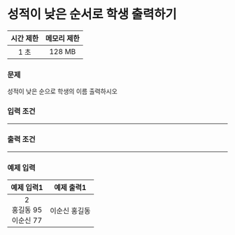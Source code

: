 # 성적이 낮은 순서로 학생 출력하기

<div align = center>

| 시간 제한 | 메모리 제한 |
| :-------: | :---------: |
|   1 초    |   128 MB    |

</div>

### 문제

성적이 낮은 순으로 학생의 이름 출력하시오

### 입력 조건

---

### 출력 조건

---

### 예제 입력

|          예제 입력1           |  예제 출력1   |
| :---------------------------: | :-----------: |
| 2<br/>홍길동 95<br/>이순신 77 | 이순신 홍길동 |
